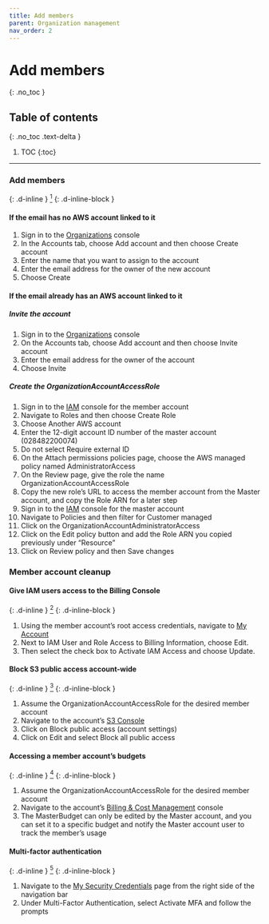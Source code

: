 ```yaml
---
title: Add members
parent: Organization management
nav_order: 2
---
```


# Add members
{: .no_toc }

## Table of contents
{: .no_toc .text-delta }

1. TOC
{:toc}

---

### Add members
{: .d-inline }
[<sup>1</sup>](https://docs.aws.amazon.com/organizations/latest/userguide/orgs_manage_accounts.html)
{: .d-inline-block }
#### If the email has no AWS account linked to it
1. Sign in to the [Organizations](https://console.aws.amazon.com/organizations/) console
1. In the Accounts tab, choose Add account and then choose Create account
1. Enter the name that you want to assign to the account
1. Enter the email address for the owner of the new account
1. Choose Create

#### If the email already has an AWS account linked to it

##### Invite the account
1. Sign in to the [Organizations](https://console.aws.amazon.com/organizations/) console
1. On the Accounts tab, choose Add account and then choose Invite account
1. Enter the email address for the owner of the account
1. Choose Invite

##### Create the OrganizationAccountAccessRole
1. Sign in to the [IAM](https://console.aws.amazon.com/iam/) console for the member account
1. Navigate to Roles and then choose Create Role
1. Choose Another AWS account
1. Enter the 12-digit account ID number of the master account (028482200074)
1. Do not select Require external ID
1. On the Attach permissions policies page, choose the AWS managed policy named AdministratorAccess
1. On the Review page, give the role the name OrganizationAccountAccessRole
1. Copy the new role’s URL to access the member account from the Master account, and copy the Role ARN for a later step
1. Sign in to the [IAM](https://console.aws.amazon.com/iam/) console for the master account
1. Navigate to Policies and then filter for Customer managed
1. Click on the OrganizationAccountAdministratorAccess
1. Click on the Edit policy button and add the Role ARN you copied previously under “Resource”
1. Click on Review policy and then Save changes

### Member account cleanup

#### Give IAM users access to the Billing Console
{: .d-inline }
[<sup>2</sup>](https://docs.aws.amazon.com/IAM/latest/UserGuide/tutorial_billing.html)
{: .d-inline-block }
1. Using the member account’s root access credentials, navigate to [My Account](https://console.aws.amazon.com/billing/home?#/account)
1. Next to IAM User and Role Access to Billing Information, choose Edit.
1. Then select the check box to Activate IAM Access and choose Update.

#### Block S3 public access account-wide
{: .d-inline }
[<sup>3</sup>](https://docs.aws.amazon.com/AmazonS3/latest/user-guide/block-public-access-account.html)
{: .d-inline-block }
1. Assume the OrganizationAccountAccessRole for the desired member account
1. Navigate to the account’s [S3 Console](https://s3.console.aws.amazon.com/s3/buckets/)
1. Click on Block public access (account settings)
1. Click on Edit and select Block all public access

#### Accessing a member account’s budgets
{: .d-inline }
[<sup>4</sup>](https://docs.aws.amazon.com/organizations/latest/userguide/orgs_manage_accounts_access.html#orgs_manage_accounts_access-cross-account-role)
{: .d-inline-block }
1. Assume the OrganizationAccountAccessRole for the desired member account
1. Navigate to the account’s [Billing & Cost Management](https://console.aws.amazon.com/billing/home?#/account) console
1. The MasterBudget can only be edited by the Master account, and you can set it to a specific budget and notify the Master account user to track the member’s usage

#### Multi-factor authentication
{: .d-inline }
[<sup>5</sup>](https://docs.aws.amazon.com/IAM/latest/UserGuide/id_credentials_mfa.html)
{: .d-inline-block }
1. Navigate to the [My Security Credentials](https://console.aws.amazon.com/iam/home?region=us-east-1#/security_credentials)
page from the right side of the navigation bar
1. Under Multi-Factor Authentication, select Activate MFA and follow the prompts

